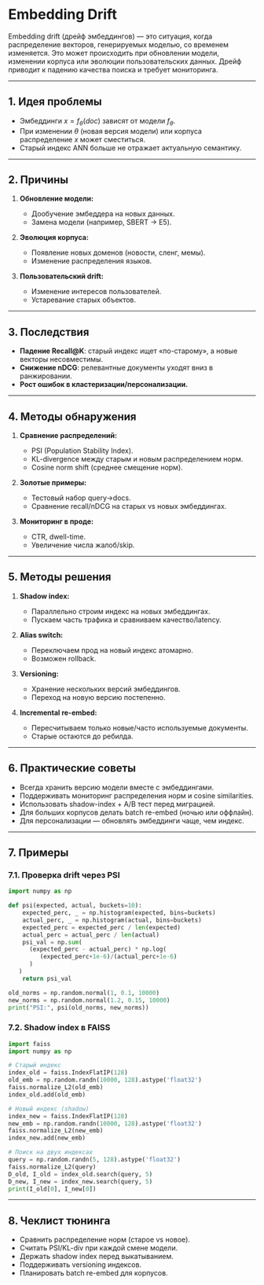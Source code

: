 # Embedding Drift&#x20;

Embedding drift (дрейф эмбеддингов) — это ситуация, когда распределение векторов, генерируемых моделью, со временем изменяется. Это может происходить при обновлении модели, изменении корпуса или эволюции пользовательских данных. Дрейф приводит к падению качества поиска и требует мониторинга.

---

## 1. Идея проблемы

- Эмбеддинги $x = f_{\theta}(doc)$ зависят от модели $f_{\theta}$.
- При изменении $\theta$ (новая версия модели) или корпуса распределение $x$ может сместиться.
- Старый индекс ANN больше не отражает актуальную семантику.

---

## 2. Причины

1. **Обновление модели:**

   - Дообучение эмбеддера на новых данных.
   - Замена модели (например, SBERT → E5).

2. **Эволюция корпуса:**

   - Появление новых доменов (новости, сленг, мемы).
   - Изменение распределения языков.

3. **Пользовательский drift:**

   - Изменение интересов пользователей.
   - Устаревание старых объектов.

---

## 3. Последствия

- **Падение Recall\@K**: старый индекс ищет «по-старому», а новые векторы несовместимы.
- **Снижение nDCG**: релевантные документы уходят вниз в ранжировании.
- **Рост ошибок в кластеризации/персонализации.**

---

## 4. Методы обнаружения

1. **Сравнение распределений:**

   - PSI (Population Stability Index).
   - KL-divergence между старым и новым распределением норм.
   - Cosine norm shift (среднее смещение норм).

2. **Золотые примеры:**

   - Тестовый набор query→docs.
   - Сравнение recall/nDCG на старых vs новых эмбеддингах.

3. **Мониторинг в проде:**

   - CTR, dwell-time.
   - Увеличение числа жалоб/skip.

---

## 5. Методы решения

1. **Shadow index:**

   - Параллельно строим индекс на новых эмбеддингах.
   - Пускаем часть трафика и сравниваем качество/latency.

2. **Alias switch:**

   - Переключаем прод на новый индекс атомарно.
   - Возможен rollback.

3. **Versioning:**

   - Хранение нескольких версий эмбеддингов.
   - Переход на новую версию постепенно.

4. **Incremental re-embed:**

   - Пересчитываем только новые/часто используемые документы.
   - Старые остаются до ребилда.

---

## 6. Практические советы

- Всегда хранить версию модели вместе с эмбеддингами.
- Поддерживать мониторинг распределения норм и cosine similarities.
- Использовать shadow-index + A/B тест перед миграцией.
- Для больших корпусов делать batch re-embed (ночью или оффлайн).
- Для персонализации — обновлять эмбеддинги чаще, чем индекс.

---

## 7. Примеры 

### 7.1. Проверка drift через PSI

```python
import numpy as np

def psi(expected, actual, buckets=10):
    expected_perc, _ = np.histogram(expected, bins=buckets)
    actual_perc, _ = np.histogram(actual, bins=buckets)
    expected_perc = expected_perc / len(expected)
    actual_perc = actual_perc / len(actual)
    psi_val = np.sum(
      (expected_perc - actual_perc) * np.log(
         (expected_perc+1e-6)/(actual_perc+1e-6)
      )
   )
    return psi_val

old_norms = np.random.normal(1, 0.1, 10000)
new_norms = np.random.normal(1.2, 0.15, 10000)
print("PSI:", psi(old_norms, new_norms))
```

### 7.2. Shadow index в FAISS

```python
import faiss
import numpy as np

# Старый индекс
index_old = faiss.IndexFlatIP(128)
old_emb = np.random.randn(10000, 128).astype('float32')
faiss.normalize_L2(old_emb)
index_old.add(old_emb)

# Новый индекс (shadow)
index_new = faiss.IndexFlatIP(128)
new_emb = np.random.randn(10000, 128).astype('float32')
faiss.normalize_L2(new_emb)
index_new.add(new_emb)

# Поиск на двух индексах
query = np.random.randn(5, 128).astype('float32')
faiss.normalize_L2(query)
D_old, I_old = index_old.search(query, 5)
D_new, I_new = index_new.search(query, 5)
print(I_old[0], I_new[0])
```

---

## 8. Чеклист тюнинга

- Сравнить распределение норм (старое vs новое).
- Считать PSI/KL-div при каждой смене модели.
- Держать shadow index перед выкатыванием.
- Поддерживать versioning индексов.
- Планировать batch re-embed для корпусов.

